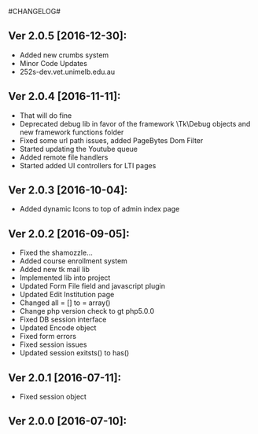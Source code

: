 #CHANGELOG#

Ver 2.0.5 [2016-12-30]:
-------------------------------
 - Added new crumbs system
 - Minor Code Updates
 - 252s-dev.vet.unimelb.edu.au


Ver 2.0.4 [2016-11-11]:
-------------------------------
 - That will do fine
 - Deprecated debug lib in favor of the framework \Tk\Debug objects and new framework functions folder
 - Fixed some url path issues, added PageBytes Dom Filter
 - Started updating the Youtube queue
 - Added remote file handlers
 - Started added UI controllers for LTI pages


Ver 2.0.3 [2016-10-04]:
-------------------------------
 - Added dynamic Icons to top of admin index page


Ver 2.0.2 [2016-09-05]:
-------------------------------
 - Fixed the shamozzle...
 - Added course enrollment system
 - Added new tk mail lib
 - Implemented lib into project
 - Updated Form File field and javascript plugin
 - Updated Edit Institution page
 - Changed all = [] to = array()
 - Change php version check to gt php5.0.0
 - Fixed DB session interface
 - Updated Encode object
 - Fixed form errors
 - Fixed session issues
 - Updated session exitsts() to has()


Ver 2.0.1 [2016-07-11]:
-------------------------------
 - Fixed session object


Ver 2.0.0 [2016-07-10]:
-------------------------------


